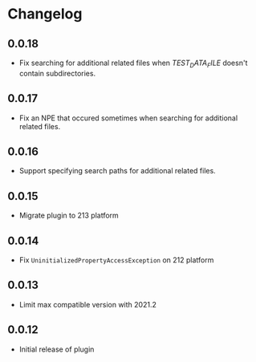 <!-- Keep a Changelog guide -> https://keepachangelog.com -->

# Changelog

## 0.0.18
- Fix searching for additional related files when $TEST_DATA_FILE$ doesn't contain subdirectories.

## 0.0.17
- Fix an NPE that occured sometimes when searching for additional related files.

## 0.0.16
- Support specifying search paths for additional related files.

## 0.0.15
- Migrate plugin to 213 platform

## 0.0.14
- Fix `UninitializedPropertyAccessException` on 212 platform

## 0.0.13
- Limit max compatible version with 2021.2 

## 0.0.12
- Initial release of plugin
